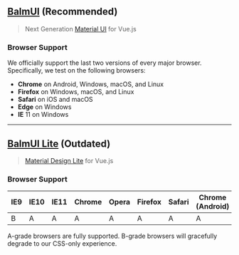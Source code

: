 ## [BalmUI](https://material.balmjs.com/) (Recommended)

> Next Generation [Material UI](https://material.io/components/) for Vue.js

### Browser Support

We officially support the last two versions of every major browser. Specifically, we test on the following browsers:

- **Chrome** on Android, Windows, macOS, and Linux
- **Firefox** on Windows, macOS, and Linux
- **Safari** on iOS and macOS
- **Edge** on Windows
- **IE** 11 on Windows

---

## [BalmUI Lite](https://mdl.balmjs.com/) (Outdated)

> [Material Design Lite](https://getmdl.io/) for Vue.js

### Browser Support

| IE9 | IE10 | IE11 | Chrome | Opera | Firefox | Safari | Chrome (Android) | Mobile Safari |
| --- | ---- | ---- | ------ | ----- | ------- | ------ | ---------------- | ------------- |
| B   | A    | A    | A      | A     | A       | A      | A                | A             |

A-grade browsers are fully supported. B-grade browsers will gracefully degrade to our CSS-only experience.
